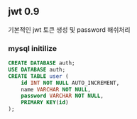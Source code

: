 ## jwt 0.9
기본적인 jwt 토큰 생성 및 password 해쉬처리


### mysql initilize

```sql
CREATE DATABASE auth;
USE DATABASE auth;
CREATE TABLE user (
    id INT NOT NULL AUTO_INCREMENT,
    name VARCHAR NOT NULL,
    password VARCHAR NOT NULL,
    PRIMARY KEY(id)
);
```
